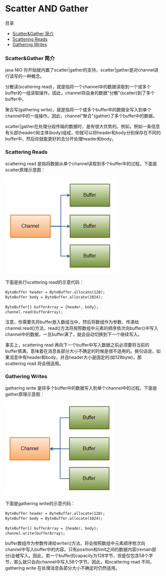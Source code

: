 # Scatter AND Gather

目录
- [Scatter&Gather 简介](#scattergather-简介)
- [Scattering Reads](#scattering-reads)
- [Gathering Writes](#gathering-writes)

### Scatter&Gather 简介

java NIO 你开始就内置了scatter|gather的支持，scatter|gather是对channel进行读写的一种概念。

分散读(scattering read)，就是指将一个channel中的数据读取到一个或多个buffer的一组读取操作。因此，channel将自身的数据"分散"(scatter)到了多个buffer中。

聚合写(gathering write)，就是指将一个或多个buffer中的数据全写入到单个channel中的一组操作。因此，channel"聚合"(gather)了多个buffer中的数据。

scatter|gather在处理分段传输的数据时，是有很大优势的。例如，例如一条信息有头部(header)和主体(body)组成，你就可以将header和body分别保存在不同的buffer中，然后你就能更好的去分开处理header和body。

### Scattering Reads

scattering read 是指将数据从单个channel读取到多个buffer中的过程。下面是scatter原理示意图：

![](./pic/scatter.png)

下面是执行scattering read的示意代码：

```
ByteBuffer header = ByteBuffer.allocate(128);
ByteBuffer body = ByteBuffer.allocate(1024);

ByteBuffer[] bufferArray = {header, body};
channel.read(bufferArray);
```

注意，你需要先将buffer放入数组当中，然后将数组作为参数，传递给channel.read()方法，read()方法将按照数组中元素的顺序依次向buffer()中写入channel中的数据，一旦buffer满了，就会自动切换到下一个继续写入。

事实上，scattering read 再向下一个buffer中写入数据之前必须要将当前的buffer填满，意味着在消息各部分大小不确定的时候是很不适用的。换句话说，如果消息中有header和body，并且header大小是固定的(如128byte)，那scattering read 将会很适用。

### Gathering Writes

gathering write 是将多个buffer中的数据写入到单个channel中的过程。下面是gather原理示意图：

![](./pic/gather.png)

下面是gathering write的示意代码：

```
ByteBuffer header = ByteBuffer.allocate(128);
ByteBuffer body = ByteBuffer.allocate(1024);

ByteBuffer[] bufferArray = {header, body};
channel.write(bufferArray);
```

buffer数组作为参数传递给writer()方法，将会按照数组中元素顺序依次向channel中写入buffer中的内容。只有position和limit之间的数据内容(remain部分)会被写入。因此，若一个buffer的capacity为128字节，但是仅包含58个字节，那么就只会向channel中写入58个字节。因此，和scattering read 不同，gathering write 在处理消息各部分大小不确定时仍然适用。


